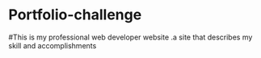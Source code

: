 # Portfolio-challenge
#This is my professional web developer website .a site that describes my skill and accomplishments 
